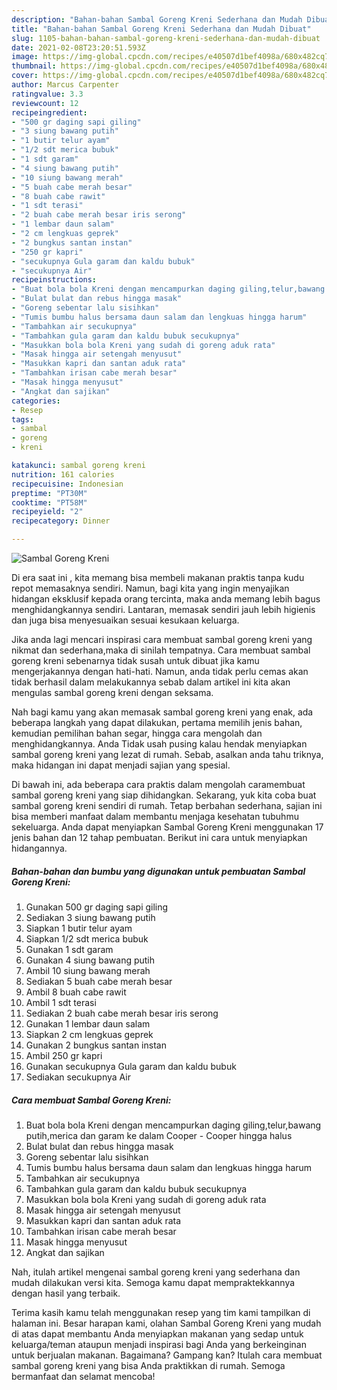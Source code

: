 ```yaml
---
description: "Bahan-bahan Sambal Goreng Kreni Sederhana dan Mudah Dibuat"
title: "Bahan-bahan Sambal Goreng Kreni Sederhana dan Mudah Dibuat"
slug: 1105-bahan-bahan-sambal-goreng-kreni-sederhana-dan-mudah-dibuat
date: 2021-02-08T23:20:51.593Z
image: https://img-global.cpcdn.com/recipes/e40507d1bef4098a/680x482cq70/sambal-goreng-kreni-foto-resep-utama.jpg
thumbnail: https://img-global.cpcdn.com/recipes/e40507d1bef4098a/680x482cq70/sambal-goreng-kreni-foto-resep-utama.jpg
cover: https://img-global.cpcdn.com/recipes/e40507d1bef4098a/680x482cq70/sambal-goreng-kreni-foto-resep-utama.jpg
author: Marcus Carpenter
ratingvalue: 3.3
reviewcount: 12
recipeingredient:
- "500 gr daging sapi giling"
- "3 siung bawang putih"
- "1 butir telur ayam"
- "1/2 sdt merica bubuk"
- "1 sdt garam"
- "4 siung bawang putih"
- "10 siung bawang merah"
- "5 buah cabe merah besar"
- "8 buah cabe rawit"
- "1 sdt terasi"
- "2 buah cabe merah besar iris serong"
- "1 lembar daun salam"
- "2 cm lengkuas geprek"
- "2 bungkus santan instan"
- "250 gr kapri"
- "secukupnya Gula garam dan kaldu bubuk"
- "secukupnya Air"
recipeinstructions:
- "Buat bola bola Kreni dengan mencampurkan daging giling,telur,bawang putih,merica dan garam ke dalam Cooper Cooper hingga halus"
- "Bulat bulat dan rebus hingga masak"
- "Goreng sebentar lalu sisihkan"
- "Tumis bumbu halus bersama daun salam dan lengkuas hingga harum"
- "Tambahkan air secukupnya"
- "Tambahkan gula garam dan kaldu bubuk secukupnya"
- "Masukkan bola bola Kreni yang sudah di goreng aduk rata"
- "Masak hingga air setengah menyusut"
- "Masukkan kapri dan santan aduk rata"
- "Tambahkan irisan cabe merah besar"
- "Masak hingga menyusut"
- "Angkat dan sajikan"
categories:
- Resep
tags:
- sambal
- goreng
- kreni

katakunci: sambal goreng kreni 
nutrition: 161 calories
recipecuisine: Indonesian
preptime: "PT30M"
cooktime: "PT58M"
recipeyield: "2"
recipecategory: Dinner

---
```



![Sambal Goreng Kreni](https://img-global.cpcdn.com/recipes/e40507d1bef4098a/680x482cq70/sambal-goreng-kreni-foto-resep-utama.jpg)

Di era  saat ini , kita memang bisa membeli makanan praktis tanpa kudu repot memasaknya sendiri. Namun, bagi kita yang ingin menyajikan hidangan eksklusif kepada orang tercinta, maka anda memang lebih bagus menghidangkannya sendiri. Lantaran, memasak sendiri jauh lebih higienis dan juga bisa menyesuaikan sesuai kesukaan keluarga.

Jika anda lagi mencari inspirasi cara membuat sambal goreng kreni yang nikmat dan sederhana,maka di sinilah tempatnya. Cara membuat sambal goreng kreni  sebenarnya tidak susah untuk dibuat jika kamu mengerjakannya dengan hati-hati. Namun, anda tidak perlu cemas akan tidak berhasil dalam melakukannya 
sebab dalam artikel ini kita akan mengulas sambal goreng kreni dengan seksama.  



Nah bagi kamu yang akan memasak sambal goreng kreni yang enak, ada beberapa langkah yang dapat dilakukan, pertama memilih jenis bahan, kemudian pemilihan bahan segar, hingga cara mengolah dan menghidangkannya. Anda Tidak usah pusing kalau hendak menyiapkan sambal goreng kreni yang lezat di rumah. Sebab, asalkan anda  tahu triknya, maka hidangan ini dapat menjadi sajian yang spesial.

Di bawah ini, ada beberapa cara praktis  dalam mengolah caramembuat sambal goreng kreni yang siap dihidangkan. Sekarang, yuk kita coba buat sambal goreng kreni sendiri di rumah. Tetap berbahan sederhana, sajian ini bisa memberi manfaat dalam membantu menjaga kesehatan tubuhmu sekeluarga. Anda dapat menyiapkan Sambal Goreng Kreni menggunakan 17 jenis bahan dan 12 tahap pembuatan. Berikut ini cara untuk menyiapkan hidangannya.

<!--inarticleads1-->

##### Bahan-bahan dan bumbu yang digunakan untuk pembuatan Sambal Goreng Kreni:

1. Gunakan 500 gr daging sapi giling
1. Sediakan 3 siung bawang putih
1. Siapkan 1 butir telur ayam
1. Siapkan 1/2 sdt merica bubuk
1. Gunakan 1 sdt garam
1. Gunakan 4 siung bawang putih
1. Ambil 10 siung bawang merah
1. Sediakan 5 buah cabe merah besar
1. Ambil 8 buah cabe rawit
1. Ambil 1 sdt terasi
1. Sediakan 2 buah cabe merah besar iris serong
1. Gunakan 1 lembar daun salam
1. Siapkan 2 cm lengkuas geprek
1. Gunakan 2 bungkus santan instan
1. Ambil 250 gr kapri
1. Gunakan secukupnya Gula garam dan kaldu bubuk
1. Sediakan secukupnya Air




<!--inarticleads2-->

##### Cara membuat Sambal Goreng Kreni:

1. Buat bola bola Kreni dengan mencampurkan daging giling,telur,bawang putih,merica dan garam ke dalam Cooper - Cooper hingga halus
1. Bulat bulat dan rebus hingga masak
1. Goreng sebentar lalu sisihkan
1. Tumis bumbu halus bersama daun salam dan lengkuas hingga harum
1. Tambahkan air secukupnya
1. Tambahkan gula garam dan kaldu bubuk secukupnya
1. Masukkan bola bola Kreni yang sudah di goreng aduk rata
1. Masak hingga air setengah menyusut
1. Masukkan kapri dan santan aduk rata
1. Tambahkan irisan cabe merah besar
1. Masak hingga menyusut
1. Angkat dan sajikan




Nah, itulah artikel mengenai  sambal goreng kreni  yang sederhana dan mudah dilakukan versi kita. Semoga kamu dapat mempraktekkannya dengan hasil yang terbaik. 

Terima kasih kamu telah menggunakan resep yang tim kami tampilkan di halaman ini. Besar harapan kami, olahan  Sambal Goreng Kreni yang mudah di atas dapat membantu Anda menyiapkan makanan yang sedap untuk keluarga/teman ataupun menjadi inspirasi bagi Anda yang berkeinginan untuk berjualan makanan. Bagaimana? Gampang kan? Itulah cara membuat sambal goreng kreni yang bisa Anda praktikkan di rumah. Semoga bermanfaat dan selamat mencoba!

